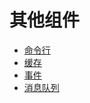 # 其他组件
  * [命令行](qi-ta-zu-jian/ming-ling-xing.md)
  * [缓存](qi-ta-zu-jian/huan-cun.md)
  * [事件](qi-ta-zu-jian/shi-jian.md)
  * [消息队列](qi-ta-zu-jian/xiao-xi-dui-lie.md)
